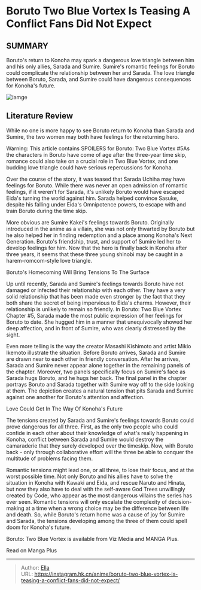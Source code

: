 # Boruto Two Blue Vortex Is Teasing A Conflict Fans Did Not Expect


## SUMMARY 



  Boruto&#39;s return to Konoha may spark a dangerous love triangle between him and his only allies, Sarada and Sumire.   Sumire&#39;s romantic feelings for Boruto could complicate the relationship between her and Sarada.   The love triangle between Boruto, Sarada, and Sumire could have dangerous consequences for Konoha&#39;s future.  

![iamge](https://static1.srcdn.com/wordpress/wp-content/uploads/2024/01/sumire-and-sarada-stand-in-front-of-their-classmates-in-boruto.jpg)

## Literature Review

While no one is more happy to see Boruto return to Konoha than Sarada and Sumire, the two women may both have feelings for the returning hero.




Warning: This article contains SPOILERS for Boruto: Two Blue Vortex #5As the characters in Boruto have come of age after the three-year time skip, romance could also take on a crucial role in Two Blue Vortex, and one budding love triangle could have serious repercussions for Konoha.




Over the course of the story, it was teased that Sarada Uchiha may have feelings for Boruto. While there was never an open admission of romantic feelings, if it weren&#39;t for Sarada, it&#39;s unlikely Boruto would have escaped Eida&#39;s turning the world against him. Sarada helped convince Sasuke, despite his falling under Eida&#39;s Omnipotence powers, to escape with and train Boruto during the time skip.

          

More obvious are Sumire Kakei&#39;s feelings towards Boruto. Originally introduced in the anime as a villain, she was not only thwarted by Boruto but he also helped her in finding redemption and a place among Konoha&#39;s Next Generation. Boruto&#39;s friendship, trust, and support of Sumire led her to develop feelings for him. Now that the hero is finally back in Konoha after three years, it seems that these three young shinobi may be caught in a harem-romcom-style love triangle.





 Boruto&#39;s Homecoming Will Bring Tensions To The Surface 
         

Up until recently, Sarada and Sumire&#39;s feelings towards Boruto have not damaged or infected their relationship with each other. They have a very solid relationship that has been made even stronger by the fact that they both share the secret of being impervious to Eida&#39;s charms. However, their relationship is unlikely to remain so friendly. In Boruto: Two Blue Vortex Chapter #5, Sarada made the most public expression of her feelings for Boruto to date. She hugged him in a manner that unequivocally showed her deep affection, and in front of Sumire, who was clearly distressed by the sight.

Even more telling is the way the creator Masashi Kishimoto and artist Mikio Ikemoto illustrate the situation. Before Boruto arrives, Sarada and Sumire are drawn near to each other in friendly conversation. After he arrives, Sarada and Sumire never appear alone together in the remaining panels of the chapter. Moreover, two panels specifically focus on Sumire&#39;s face as Sarada hugs Boruto, and he hugs her back. The final panel in the chapter portrays Boruto and Sarada together with Sumire way off to the side looking at them. The depiction creates a natural tension that pits Sarada and Sumire against one another for Boruto&#39;s attention and affection.






 Love Could Get In The Way Of Konoha&#39;s Future 
          

The tensions created by Sarada and Sumire&#39;s feelings towards Boruto could prove dangerous for all three. First, as the only two people who could confide in each other about their knowledge of what&#39;s really happening in Konoha, conflict between Sarada and Sumire would destroy the camaraderie that they surely developed over the timeskip. Now, with Boruto back - only through collaborative effort will the three be able to conquer the multitude of problems facing them.

Romantic tensions might lead one, or all three, to lose their focus, and at the worst possible time. Not only Boruto and his allies have to solve the situation in Konoha with Kawaki and Eida, and rescue Naruto and Hinata, but now they also have to deal with the self-aware God Trees unwillingly created by Code, who appear as the most dangerous villains the series has ever seen. Romantic tensions will only escalate the complexity of decision-making at a time when a wrong choice may be the difference between life and death. So, while Boruto&#39;s return home was a cause of joy for Sumire and Sarada, the tensions developing among the three of them could spell doom for Konoha&#39;s future.




Boruto: Two Blue Vortex is available from Viz Media and MANGA Plus.

Read on Manga Plus



---

> Author: [Ella](https://instagram.hk.cn/)  
> URL: https://instagram.hk.cn/anime/boruto-two-blue-vortex-is-teasing-a-conflict-fans-did-not-expect/  


